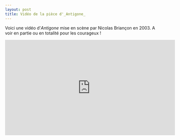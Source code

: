 ```yaml
---
layout: post
title: Vidéo de la pièce d'_Antigone_
---
```


Voici une vidéo d'_Antigone_ mise en scène par Nicolas Briançon en 2003. A voir en partie ou en totalité pour les courageux ! 

<iframe width="560" height="315" src="https://www.youtube.com/embed/mxG_sQClVFk?rel=0" frameborder="0" allowfullscreen></iframe>



